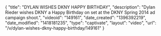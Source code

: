 {
    "title": "DYLAN WISHES DKNY HAPPY BIRTHDAY",
    "description": "Dylan Rieder wishes DKNY a Happy Birthday on set at the DKNY Spring 2014 ad campaign shoot.",
    "videoid": "149161",
    "date_created": "1396392219",
    "date_modified": "1418181235",
    "type": "captivate",
    "layout": "video",
    "url": "\/v\/dylan-wishes-dkny-happy-birthday\/149161"
}